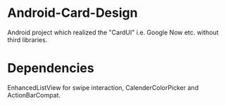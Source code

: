 Android-Card-Design
===================

Android project which realized the "CardUI" i.e. Google Now etc. without third libraries.

Dependencies
===================

EnhancedListView for swipe interaction, CalenderColorPicker and ActionBarCompat.
